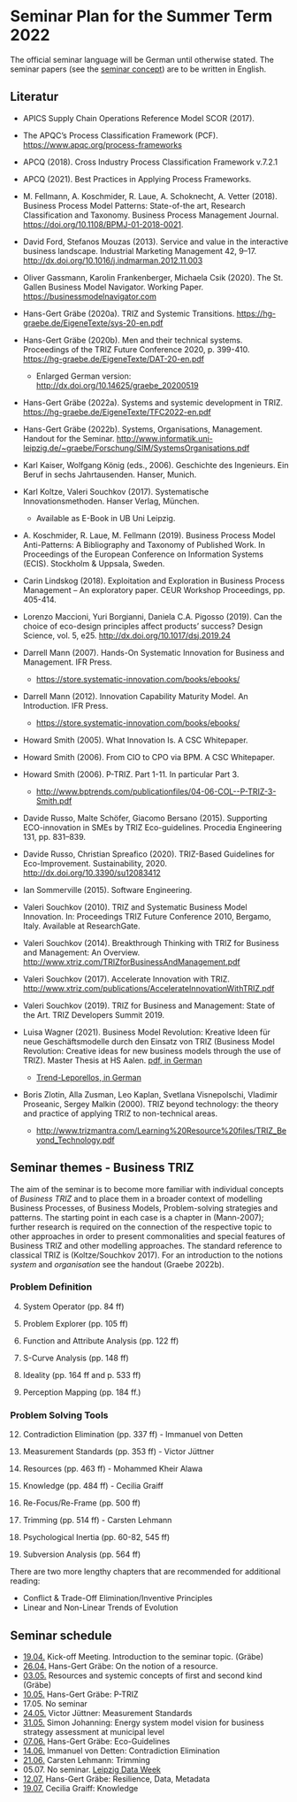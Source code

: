 # Seminar Plan for the Summer Term 2022

The official seminar language will be German until otherwise stated.  The
seminar papers (see the [seminar concept](Seminarconcept.pdf)) are to be
written in English.

## Literatur
 
* APICS Supply Chain Operations Reference Model SCOR (2017).  

* The APQC’s Process Classification Framework (PCF).
  <https://www.apqc.org/process-frameworks>

* APCQ (2018). Cross Industry Process Classification Framework v.7.2.1

* APCQ (2021). Best Practices in Applying Process Frameworks. 

* M. Fellmann, A. Koschmider, R. Laue, A. Schoknecht, A. Vetter (2018).
  Business Process Model Patterns: State-of-the art, Research Classification
  and Taxonomy.  Business Process Management Journal.
  <https://doi.org/10.1108/BPMJ-01-2018-0021>. 

* David Ford, Stefanos Mouzas (2013). Service and value in the interactive
  business landscape. Industrial Marketing Management 42, 9–17.
  <http://dx.doi.org/10.1016/j.indmarman.2012.11.003>

* Oliver Gassmann, Karolin Frankenberger, Michaela Csik (2020).  The
  St. Gallen Business Model Navigator. Working Paper.
  <https://businessmodelnavigator.com>

* Hans-Gert Gräbe (2020a). TRIZ and Systemic Transitions.
  <https://hg-graebe.de/EigeneTexte/sys-20-en.pdf>

* Hans-Gert Gräbe (2020b). Men and their technical systems.  Proceedings of the
  TRIZ Future Conference 2020, p. 399-410.
  <https://hg-graebe.de/EigeneTexte/DAT-20-en.pdf>
  * Enlarged German version: <http://dx.doi.org/10.14625/graebe_20200519>

* Hans-Gert Gräbe (2022a). Systems and systemic development in TRIZ.
  <https://hg-graebe.de/EigeneTexte/TFC2022-en.pdf>

* Hans-Gert Gräbe (2022b). Systems, Organisations, Management.  Handout for
  the Seminar.
  <http://www.informatik.uni-leipzig.de/~graebe/Forschung/SIM/SystemsOrganisations.pdf>

* Karl Kaiser, Wolfgang König (eds., 2006). Geschichte des Ingenieurs. Ein
  Beruf in sechs Jahrtausenden. Hanser, Munich.

* Karl Koltze, Valeri Souchkov (2017). Systematische Innovationsmethoden.
  Hanser Verlag, München.
  - Available as E-Book in UB Uni Leipzig.
  
* A. Koschmider, R. Laue, M. Fellmann (2019). Business Process Model
  Anti-Patterns: A Bibliography and Taxonomy of Published Work. In Proceedings
  of the European Conference on Information Systems (ECIS). Stockholm &
  Uppsala, Sweden.

* Carin Lindskog (2018). Exploitation and Exploration in Business Process
  Management – An exploratory paper. CEUR Workshop Proceedings, pp. 405-414.

* Lorenzo Maccioni, Yuri Borgianni, Daniela C.A. Pigosso (2019). Can the
  choice of eco-design principles affect products’ success?  Design Science,
  vol. 5, e25. <http://dx.doi.org/10.1017/dsj.2019.24>

* Darrell Mann (2007). Hands-On Systematic Innovation for Business and
  Management.  IFR Press.
  - <https://store.systematic-innovation.com/books/ebooks/>

* Darrell Mann (2012). Innovation Capability Maturity Model.  An Introduction.
  IFR Press.
  - <https://store.systematic-innovation.com/books/ebooks/>

* Howard Smith (2005). What Innovation Is. A CSC Whitepaper.

* Howard Smith (2006). From CIO to CPO via BPM. A CSC Whitepaper. 

* Howard Smith (2006). P-TRIZ. Part 1-11.  In particular Part 3.
  - <http://www.bptrends.com/publicationfiles/04-06-COL--P-TRIZ-3-Smith.pdf>

* Davide Russo, Malte Schöfer, Giacomo Bersano (2015).  Supporting
  ECO-innovation in SMEs by TRIZ Eco-guidelines. Procedia Engineering 131, pp.
  831–839.

* Davide Russo, Christian Spreafico (2020). TRIZ-Based Guidelines for
  Eco-Improvement. Sustainability, 2020.
  <http://dx.doi.org/10.3390/su12083412>

* Ian Sommerville (2015). Software Engineering.  

* Valeri Souchkov (2010).  TRIZ and Systematic Business Model Innovation.  In:
  Proceedings TRIZ Future Conference 2010, Bergamo, Italy.  Available at
  ResearchGate.
  
* Valeri Souchkov (2014).  Breakthrough Thinking with TRIZ for Business
  and Management: An Overview.
  <http://www.xtriz.com/TRIZforBusinessAndManagement.pdf>

* Valeri Souchkov (2017).  Accelerate Innovation with TRIZ.
  <http://www.xtriz.com/publications/AccelerateInnovationWithTRIZ.pdf>

* Valeri Souchkov (2019).  TRIZ for Business and Management: State of the Art.
  TRIZ Developers Summit 2019.

* Luisa Wagner (2021). Business Model Revolution: Kreative Ideen für neue
  Geschäftsmodelle durch den Einsatz von TRIZ (Business Model Revolution:
  Creative ideas for new business models through the use of TRIZ).
  Master Thesis at HS Aalen.
  [pdf, in German](Texts/WagnerLuisa-2021.pdf)
  * [Trend-Leporellos, in German](Texts/Trend-Leporellos.pdf)

* Boris Zlotin, Alla Zusman, Leo Kaplan, Svetlana Visnepolschi, Vladimir
  Proseanic, Sergey Malkin (2000).  TRIZ beyond technology: the theory and
  practice of applying TRIZ to non-technical areas.  
  * <http://www.trizmantra.com/Learning%20Resource%20files/TRIZ_Beyond_Technology.pdf>

## Seminar themes - Business TRIZ

The aim of the seminar is to become more familiar with individual concepts of
_Business TRIZ_ and to place them in a broader context of modelling Business
Processes, of Business Models, Problem-solving strategies and patterns. The
starting point in each case is a chapter in (Mann-2007); further research is
required on the connection of the respective topic to other approaches in
order to present commonalities and special features of Business TRIZ and other
modelling approaches.  The standard reference to classical TRIZ is
(Koltze/Souchkov 2017).  For an introduction to the notions _system_ and
_organisation_ see the handout (Graebe 2022b).

### Problem Definition

4. System Operator (pp. 84 ff)

5. Problem Explorer (pp. 105 ff)

6. Function and Attribute Analysis (pp. 122 ff)

7. S-Curve Analysis (pp. 148 ff)

8. Ideality (pp. 164 ff and p. 533 ff)

9. Perception Mapping (pp. 184 ff.)

### Problem Solving Tools

12. Contradiction Elimination (pp. 337 ff) - Immanuel von Detten

13. Measurement Standards (pp. 353 ff) - Victor Jüttner

15. Resources (pp. 463 ff) - Mohammed Kheir Alawa

16. Knowledge (pp. 484 ff) - Cecilia Graiff

17. Re-Focus/Re-Frame (pp. 500 ff)

18. Trimming (pp. 514 ff) - Carsten Lehmann

19. Psychological Inertia (pp. 60-82, 545 ff)

20. Subversion Analysis (pp. 564 ff)

There are two more lengthy chapters that are recommended for additional
reading:
- Conflict & Trade-Off Elimination/Inventive Principles
- Linear and Non-Linear Trends of Evolution

## Seminar schedule 

- [19.04.](2022-04-19/README.md) Kick-off Meeting. Introduction to the seminar
  topic.  (Gräbe)
- [26.04.](2022-04-26/README.md) Hans-Gert Gräbe: On the notion of a resource. 
- [03.05.](2022-05-03/README.md) Resources and systemic concepts of first and
  second kind (Gräbe)
- [10.05.](2022-05-10/README.md) Hans-Gert Gräbe: P-TRIZ
- 17.05. No seminar
- [24.05.](2022-05-24/README.md) Victor Jüttner: Measurement Standards
- [31.05.](2022-05-31/README.md) Simon Johanning: Energy system model vision
  for business strategy assessment at municipal level
- [07.06.](2022-06-07/README.md) Hans-Gert Gräbe: Eco-Guidelines
- [14.06.](2022-06-14/README.md) Immanuel von Detten: Contradiction
  Elimination
- [21.06.](2022-06-21/README.md) Carsten Lehmann: Trimming
- 05.07. No seminar. [Leipzig Data Week](https://dataweek.de/)
- [12.07.](2022-07-12/README.md) Hans-Gert Gräbe: Resilience, Data, Metadata
- [19.07.](2022-07-19/README.md) Cecilia Graiff: Knowledge
